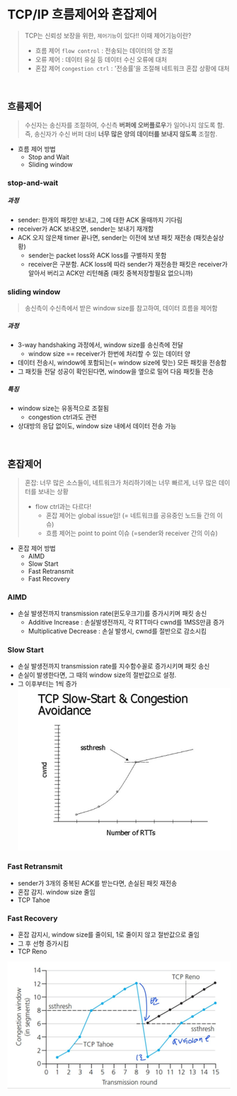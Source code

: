 # TCP/IP 흐름제어와 혼잡제어
> TCP는 신뢰성 보장을 위한, `제어기능`이 있다!!
> 이때 제어기능이란?
> - 흐름 제어 `flow control` : 전송되는 데이터의 양 조절
> - 오류 제어 : 데이터 유실 등 데이터 수신 오류에 대처
> - 혼잡 제어 `congestion ctrl` : '전송률'을 조절해 네트워크 혼잡 상황에 대처
<br/>

## 흐름제어
> 수신자는 송신자를 조절하여, 수신측 **버퍼에  오버플로우**가 일어나지 않도록 함.
> 즉, 송신자가 수신 버퍼 대비 **너무 많은 양의 데이터를 보내지 않도록** 조절함.

- 흐름 제어 방법
	- Stop and Wait
	- Sliding window

### stop-and-wait
##### 과정
-   sender: 한개의 패킷만 보내고, 그에 대한 ACK 올때까지 기다림
-   receiver가 ACK 보내오면, sender는 보내기 재개함
-   ACK 오지 않은채 timer 끝나면, sender는 이전에 보낸 패킷 재전송 (패킷손실상황)
    -   sender는 packet loss와 ACK loss를 구별하지 못함
    -   receiver은 구분함. ACK loss에 따라 sender가 재전송한 패킷은 receiver가 알아서 버리고 ACK만 리턴해줌 (패킷 중복저장할필요 없으니까)


 ### sliding window
 > 송신측이 수신측에서 받은 window size를 참고하여, 데이터 흐름을 제어함
 
 ##### 과정
 - 3-way handshaking 과정에서, window size를 송신측에 전달
	 - window size == receiver가 한번에 처리할 수 있는 데이터 양
 - 데이터 전송시, window에 포함되는(= window size에 맞는) 모든 패킷을 전송함
 - 그 패킷들 전달 성공이 확인된다면,  window을 옆으로 밀어 다음 패킷들 전송
 
 ##### 특징
 - window size는 유동적으로 조절됨
	 - congestion ctrl과도 관련
 - 상대방의 응답 없이도, window size 내에서 데이터 전송 가능
<br/>

## 혼잡제어
> 혼잡: 너무 많은 소스들이, 네트워크가 처리하기에는 너무 빠르게, 너무 많은 데이터를 보내는 상황 
> - flow ctrl과는 다르다!
>   - 혼잡 제어는 global issue임! (= 네트워크를 공유중인 노드들 간의 이슈)
> 	- 흐름 제어는 point to point 이슈 (=sender와 receiver 간의 이슈)
	
- 혼잡 제어 방법
	- AIMD 
	- Slow Start
	- Fast Retransmit
	- Fast Recovery

### AIMD
-  손실 발생전까지 transmission rate(윈도우크기)를 증가시키며 패킷 송신
    -   Additive Increase : 손실발생전까지, 각 RTT마다 cwnd를 1MSS만큼 증가
    -   Multiplicative Decrease : 손실 발생시, cwnd를 절반으로 감소시킴

### Slow Start
- 손실 발생전까지 transmission rate를 지수함수꼴로 증가시키며 패킷 송신
- 손실이 발생한다면, 그 때의 window size의 절반값으로 설정.
- 그 이후부터는 1씩 증가
![Alt text](img/image-3.png)

### Fast Retransmit
- sender가 3개의 중복된 ACK를 받는다면, 손실된 패킷 재전송
- 혼잡 감지. window size 줄임
- TCP Tahoe

### Fast Recovery
- 혼잡 감지시, window size를 줄이되, 1로 줄이지 않고 절반값으로 줄임
- 그 후 선형 증가시킴 
- TCP Reno 

![Alt text](img/image-2.png)
